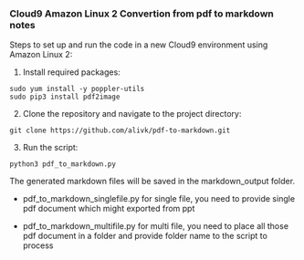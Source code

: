 ### Cloud9 Amazon Linux 2 Convertion from pdf to markdown notes

Steps to set up and run the code in a new Cloud9 environment using Amazon Linux 2:

1. Install required packages:
```
sudo yum install -y poppler-utils
sudo pip3 install pdf2image
```

2. Clone the repository and navigate to the project directory:
```
git clone https://github.com/alivk/pdf-to-markdown.git
```

3. Run the script:
```
python3 pdf_to_markdown.py
```
The generated markdown files will be saved in the markdown_output folder.

 - pdf_to_markdown_singlefile.py
   for single file, you need to provide single pdf document which might exported from ppt
   
 - pdf_to_markdown_multifile.py
   for multi file, you need to place all those pdf document in a folder and provide folder name to the script to process
